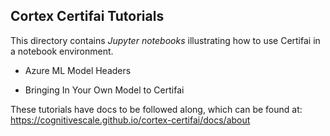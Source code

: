 ## Cortex Certifai Tutorials 
This directory contains *Jupyter notebooks* illustrating how to use Certifai in a notebook environment.

* Azure ML Model Headers

* Bringing In Your Own Model to Certifai 

These tutorials have docs to be followed along, which can be found at: https://cognitivescale.github.io/cortex-certifai/docs/about


